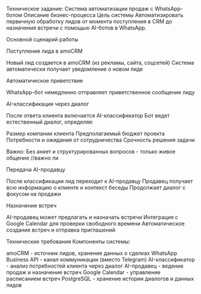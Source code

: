 Техническое задание: Система автоматизации продаж с WhatsApp-ботом
Описание бизнес-процесса
Цель системы
Автоматизировать первичную обработку лидов от момента поступления в CRM до назначения встречи с помощью AI-ботов в WhatsApp.

Основной сценарий работы

Поступление лида в amoCRM

Новый лид создается в amoCRM (из рекламы, сайта, соцсетей)
Система автоматически получает уведомление о новом лиде


Автоматическое приветствие

WhatsApp-бот немедленно отправляет приветственное сообщение лиду

AI-классификация через диалог

После ответа клиента включается AI-классификатор
Бот ведет естественный диалог, определяя:

Размер компании клиента
Предполагаемый бюджет проекта
Потребности и ожидания от сотрудничества
Срочность решения задачи

Важно: Без анкет и структурированных вопросов - только живое общение //важно ли


Передача AI-продавцу

После классификации лид переходит к AI-продавцу
Продавец получает всю информацию о клиенте и контекст беседы
Продолжает диалог с фокусом на продажи


Назначение встреч

AI-продавец может предлагать и назначать встречи
Интеграция с Google Calendar для проверки свободного времени
Автоматическое создание встреч и отправка приглашений



Технические требования
Компоненты системы:

amoCRM - источник лидов, хранение данных о сделках
WhatsApp Business API - канал коммуникации (вместо Telegram)
AI-классификатор - анализ потребностей клиента через диалог
AI-продавец - ведение продаж и назначение встреч
Google Calendar - управление расписанием встреч
PostgreSQL - хранение истории диалогов и данных лидов

